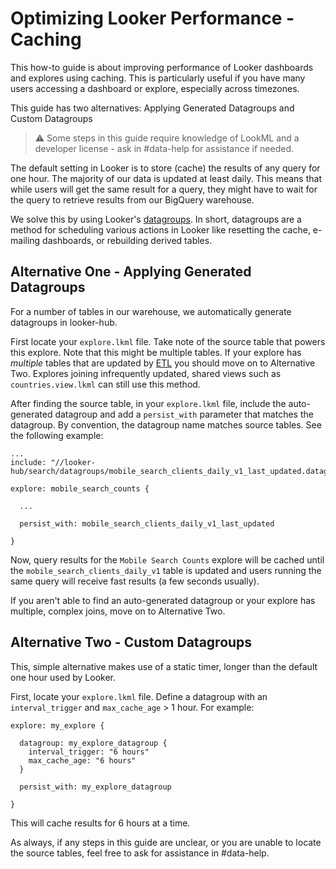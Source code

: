 # Optimizing Looker Performance - Caching

This how-to guide is about improving performance of Looker dashboards and explores using caching. This is particularly
useful if you have many users accessing a dashboard or explore, especially across timezones.

This guide has two alternatives: Applying Generated Datagroups and Custom Datagroups

> ⚠️ Some steps in this guide require knowledge of LookML and a developer license - ask in #data-help for assistance if
> needed.

The default setting in Looker is to store (cache) the results of any query for one hour. The majority of our data
is updated at least daily. This means that while users will get the same result for a query, they might have to wait
for the query to retrieve results from our BigQuery warehouse.

We solve this by using Looker's [datagroups](https://cloud.google.com/looker/docs/caching-and-datagroups). In short,
datagroups are a method for scheduling various actions in Looker like resetting the cache, e-mailing dashboards, or
rebuilding derived tables.

## Alternative One - Applying Generated Datagroups

For a number of tables in our warehouse, we automatically generate datagroups in looker-hub.

First locate your `explore.lkml` file. Take note of the source table that powers this explore. Note that this might be
multiple tables. If your explore has _multiple_ tables that are updated by
[ETL](https://workflow.telemetry.mozilla.org/home) you should move on to Alternative Two. Explores joining
infrequently updated, shared views such as `countries.view.lkml` can still use this method.

After finding the source table, in your `explore.lkml` file, include the auto-generated datagroup and add a
`persist_with` parameter that matches the datagroup. By convention, the datagroup name matches source tables.
See the following example:

```
...
include: "//looker-hub/search/datagroups/mobile_search_clients_daily_v1_last_updated.datagroup.lkml"

explore: mobile_search_counts {

  ...

  persist_with: mobile_search_clients_daily_v1_last_updated

}

```

Now, query results for the `Mobile Search Counts` explore will be cached until the `mobile_search_clients_daily_v1`
table is updated and users running the same query will receive fast results (a few seconds usually).

If you aren't able to find an auto-generated datagroup or your explore has multiple, complex joins, move on to
Alternative Two.

## Alternative Two - Custom Datagroups

This, simple alternative makes use of a static timer, longer than the default one hour used by Looker.

First, locate your `explore.lkml` file. Define a datagroup with an `interval_trigger` and `max_cache_age` > 1 hour. For
example:

```
explore: my_explore {

  datagroup: my_explore_datagroup {
    interval_trigger: "6 hours"
    max_cache_age: "6 hours"
  }

  persist_with: my_explore_datagroup

}
```

This will cache results for 6 hours at a time.

As always, if any steps in this guide are unclear, or you are unable to locate the source tables, feel free to ask for
assistance in #data-help.
